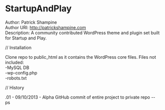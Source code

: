 StartupAndPlay
==============

Author: Patrick Shampine  
Author URI: http://patrickshampine.com  
Description: A community contributed WordPress theme and plugin set built for Startup and Play.

// Installation

Clone repo to public_html as it contains the WordPress core files.
Files not included:  
-MySQL DB  
-wp-config.php  
-robots.txt  


// History

.01 - 09/10/2013 - Alpha GitHub commit of entire project to private repo -- ps
